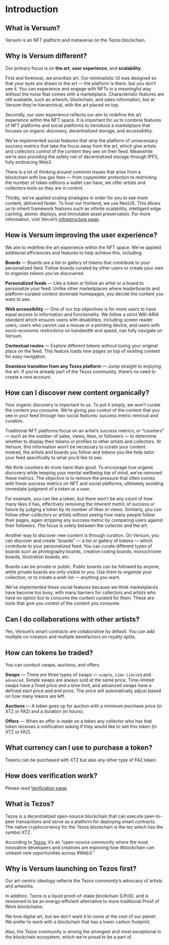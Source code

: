 # Introduction

## What is Versum?

Versum is an NFT platform and metaverse on the Tezos blockchain.

## Why is Versum different?

Our primary focus is on **the art**, **user experience**, and **scalability**.

First and foremost, we prioritize art. Our minimalistic UI was designed so that your eyes are drawn to the art — the platform is there, but you don’t see it. You can experience and engage with NFTs in a meaningful way without the noise that comes with a marketplace. Characteristic features are still available, such as artwork, blockchain, and sales information, but at Versum they’re hierarchical, with the art placed on top.

Secondly, our user experience reflects our aim to redefine the art experience within the NFT space. It is important for us to combine features of NFT platforms and social platforms to introduce a marketplace that focuses on organic discovery, decentralized storage, and accessibility.

We’ve implemented social features that strip the platform of unnecessary success metrics that take the focus away from the art, which give artists and collectors control of the content they see on their feed. Meanwhile we’re also providing the safety net of decentralized storage through IPFS, fully embracing Web3.

There is a lot of thinking around common issues that arise from a blockchain with low gas fees — from copyminter protection to restricting the number of token editions a wallet can have, we offer artists and collectors tools so they are in control.

Thirdly, we’ve applied scaling strategies in order for you to see more content, delivered faster. To host our frontend, we use NextJS. This allows us to inherit framework features such as infinite scalability, intelligent edge caching, atomic deploys, and immutable asset preservation. For more information, visit Vercel’s [infrastructure page](https://vercel.com/features/infrastructure).

## How is Versum improving the user experience?

We aim to redefine the art experience within the NFT space. We’ve applied additional efficiencies and features to help achieve this, including:

**Boards** — Boards are a list or gallery of tokens that contribute to your personalized feed. Follow boards curated by other users or create your own to organize tokens you’ve discovered.<br/>

**Personalized feeds** — Like a token or follow an artist or a board to personalize your feed. Unlike other marketplaces where leaderboards and platform-curated content dominate homepages, you decide the content you want to see.<br/>

**Web accessibility** — One of our top objectives is for more users to have equal access to information and functionality. We follow a strict WAI-ARIA standard which ensures users with disabilities, including screen reader users, users who cannot use a mouse or a pointing device, and users with socio-economic restrictions on bandwidth and speed, can fully navigate on Versum.<br/>

**Contextual routes** — Explore different tokens without losing your original place on the feed. This feature loads new pages on top of existing content for easy navigation.<br/>

**Seamless transition from any Tezos platform** — Jump straight to enjoying the art. If you’re already part of the Tezos community, there’s no need to create a new account.<br/>

## How can I discover new content organically?

Your organic discovery is important to us. To put it simply, we won’t curate the content you consume. We’re giving you control of the content that you see in your feed through two social features: success metric removal and curation.

Traditional NFT platforms focus on an artist’s success metrics, or “counters” — such as the number of sales, views, likes, or followers — to determine whether to display their tokens or profiles to other artists and collectors. At Versum, this information won’t be necessary to curate your content. Instead, the artists and boards you follow and tokens you like help tailor your feed specifically to what you’d like to see.

We think counters do more harm than good. To encourage true organic discovery while keeping your mental wellbeing top of mind, we’ve removed these metrics. The objective is to remove the pressure that often comes with these success metrics on NFT and social platforms, ultimately avoiding immediate judgment of a token or a user.

For example, you can like a token, but there won’t be any count of how many likes it has, effectively removing the inherent metric of success or failure by judging a token by its number of likes or views. Similarly, you can follow other collectors or artists without seeing how many people follow their pages, again stripping any success metric by comparing users against their followers. The focus is solely between the collector and the art.

Another way to discover new content is through curation. On Versum, you can discover and create “boards” — a list or gallery of tokens — which contribute to your personalized feed. You can curate different types of boards such as photography boards, creative coding boards, monochrome boards, illustration boards, etc.

Boards can be private or public. Public boards can be followed by anyone, while private boards are only visible to you. Use them to organize your collection, or to create a wish list — anything you want.

We’ve implemented these social features because we think marketplaces have become too busy, with many barriers for collectors and artists who have no option but to consume the content curated for them. These are tools that give you control of the content you consume.

## Can I do collaborations with other artists?

Yes, Versum’s smart contracts are collaborative by default. You can add multiple co-creators and multiple benefactors on royalty splits.

## How can tokens be traded?

You can conduct swaps, auctions, and offers.

**Swaps** — There are three types of swaps — `simple`, `time-limited` and `advanced`. Simple swaps are always sold at the same price, Time-limited swaps have a fixed price and a time limit, and advanced swaps have a defined start price and end price. The price will automatically adjust based on how many tokens are left.<br/>

**Auctions** — A token goes up for auction with a minimum purchase price (in XTZ or FA2) and a duration (in hours).<br/>

**Offers** — When an offer is made on a token any collector who has that token receives a notification asking if they would like to sell this token (in XTZ or FA2).<br/>

## What currency can I use to purchase a token?

Tokens can be purchased with XTZ but also any other type of FA2 token.

## How does verification work?

Please read [Verification page](./faq/verification.md).

## What is Tezos?

Tezos is a decentralized open-source blockchain that can execute peer-to-peer transactions and serve as a platform for deploying smart contracts. The native cryptocurrency for the Tezos blockchain is the tez which has the symbol XTZ.

According to [Tezos](https://twitter.com/tezos/status/1475875210339495945?s=12), it’s an “open-source community where the most innovative developers and creatives are exploring how #blockchain can unleash new opportunities across #Web3.”

## Why is Versum launching on Tezos first?

Our art-centric ideology reflects the Tezos community’s advocacy of artists and artworks.

In addition, Tezos is a liquid proof-of-stake blockchain (LPoS), and is renowned to be an energy-efficient alternative to more traditional Proof of Work blockchains.

We love digital art, but we don’t want it to come at the cost of our planet. We prefer to work with a blockchain that has a lower carbon footprint.

Also, the Tezos community is among the strongest and most exceptional in the blockchain ecosystem, which we’re proud to be a part of.

